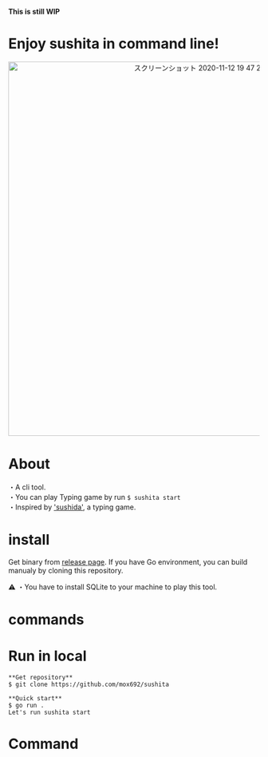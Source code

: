 **This is still WIP**       
# Enjoy sushita in command line!
<div align="center">
 <img width="750" alt="スクリーンショット 2020-11-12 19 47 27" src="https://user-images.githubusercontent.com/55653825/98930416-f59f3e00-251f-11eb-91f4-87fd568654e2.png">
</div>


# About
・A cli tool.   
・You can play Typing game by run `$ sushita start`  
・Inspired by  ['sushida'](http://typingx0.net/sushida/), a typing game.  

# install
Get binary from [release page]().
If you have Go environment, you can build manualy by cloning this repository.  

⚠️
・You have to install SQLite to your machine to play this tool.
# commands


# Run in local
```
**Get repository**  
$ git clone https://github.com/mox692/sushita  

**Quick start**  
$ go run .   
Let's run sushita start
```
# Command

